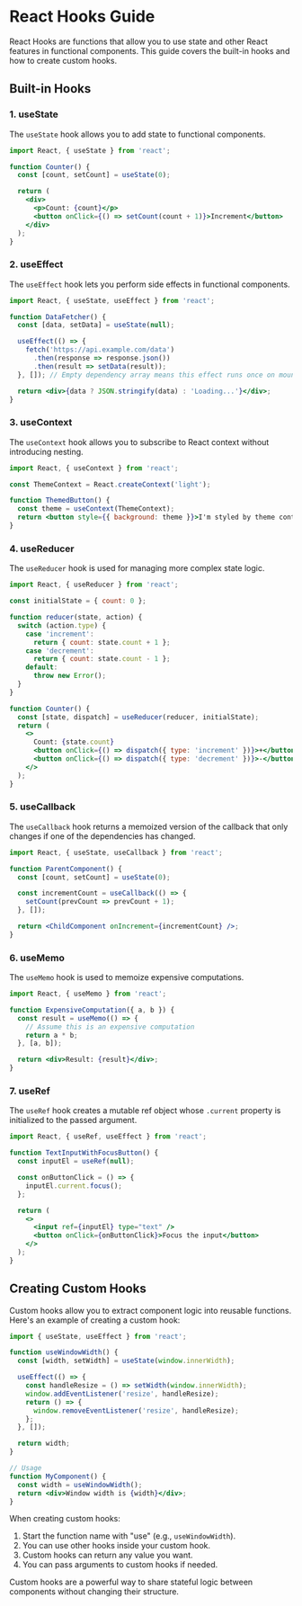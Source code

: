 # React Hooks Guide

React Hooks are functions that allow you to use state and other React features in functional components. This guide covers the built-in hooks and how to create custom hooks.

## Built-in Hooks

### 1. useState

The `useState` hook allows you to add state to functional components.

```jsx
import React, { useState } from 'react';

function Counter() {
  const [count, setCount] = useState(0);

  return (
    <div>
      <p>Count: {count}</p>
      <button onClick={() => setCount(count + 1)}>Increment</button>
    </div>
  );
}
```

### 2. useEffect

The `useEffect` hook lets you perform side effects in functional components.

```jsx
import React, { useState, useEffect } from 'react';

function DataFetcher() {
  const [data, setData] = useState(null);

  useEffect(() => {
    fetch('https://api.example.com/data')
      .then(response => response.json())
      .then(result => setData(result));
  }, []); // Empty dependency array means this effect runs once on mount

  return <div>{data ? JSON.stringify(data) : 'Loading...'}</div>;
}
```

### 3. useContext

The `useContext` hook allows you to subscribe to React context without introducing nesting.

```jsx
import React, { useContext } from 'react';

const ThemeContext = React.createContext('light');

function ThemedButton() {
  const theme = useContext(ThemeContext);
  return <button style={{ background: theme }}>I'm styled by theme context!</button>;
}
```

### 4. useReducer

The `useReducer` hook is used for managing more complex state logic.

```jsx
import React, { useReducer } from 'react';

const initialState = { count: 0 };

function reducer(state, action) {
  switch (action.type) {
    case 'increment':
      return { count: state.count + 1 };
    case 'decrement':
      return { count: state.count - 1 };
    default:
      throw new Error();
  }
}

function Counter() {
  const [state, dispatch] = useReducer(reducer, initialState);
  return (
    <>
      Count: {state.count}
      <button onClick={() => dispatch({ type: 'increment' })}>+</button>
      <button onClick={() => dispatch({ type: 'decrement' })}>-</button>
    </>
  );
}
```

### 5. useCallback

The `useCallback` hook returns a memoized version of the callback that only changes if one of the dependencies has changed.

```jsx
import React, { useState, useCallback } from 'react';

function ParentComponent() {
  const [count, setCount] = useState(0);

  const incrementCount = useCallback(() => {
    setCount(prevCount => prevCount + 1);
  }, []);

  return <ChildComponent onIncrement={incrementCount} />;
}
```

### 6. useMemo

The `useMemo` hook is used to memoize expensive computations.

```jsx
import React, { useMemo } from 'react';

function ExpensiveComputation({ a, b }) {
  const result = useMemo(() => {
    // Assume this is an expensive computation
    return a * b;
  }, [a, b]);

  return <div>Result: {result}</div>;
}
```

### 7. useRef

The `useRef` hook creates a mutable ref object whose `.current` property is initialized to the passed argument.

```jsx
import React, { useRef, useEffect } from 'react';

function TextInputWithFocusButton() {
  const inputEl = useRef(null);

  const onButtonClick = () => {
    inputEl.current.focus();
  };

  return (
    <>
      <input ref={inputEl} type="text" />
      <button onClick={onButtonClick}>Focus the input</button>
    </>
  );
}
```

## Creating Custom Hooks

Custom hooks allow you to extract component logic into reusable functions. Here's an example of creating a custom hook:

```jsx
import { useState, useEffect } from 'react';

function useWindowWidth() {
  const [width, setWidth] = useState(window.innerWidth);

  useEffect(() => {
    const handleResize = () => setWidth(window.innerWidth);
    window.addEventListener('resize', handleResize);
    return () => {
      window.removeEventListener('resize', handleResize);
    };
  }, []);

  return width;
}

// Usage
function MyComponent() {
  const width = useWindowWidth();
  return <div>Window width is {width}</div>;
}
```

When creating custom hooks:

1. Start the function name with "use" (e.g., `useWindowWidth`).
2. You can use other hooks inside your custom hook.
3. Custom hooks can return any value you want.
4. You can pass arguments to custom hooks if needed.

Custom hooks are a powerful way to share stateful logic between components without changing their structure.
